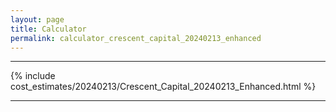 ```yaml
---
layout: page
title: Calculator
permalink: calculator_crescent_capital_20240213_enhanced
---
```


___

{% include cost_estimates/20240213/Crescent_Capital_20240213_Enhanced.html %}

___

